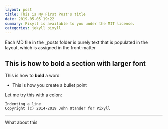```yaml
---
layout: post
title: This is My First Post's title
date: 2019-05-05 19:22
summary: Pixyll is available to you under the MIT license.
categories: jekyll pixyll
---
```

<!-- this language is called markdown. I think? -->

Each MD file in the _posts folder is purely text that is populated in the layout, which 
is assigned in the front-matter

## This is how to bold a section with larger font

This is how to **bold** a word 

- This is how you create a bullet point

Let me try this with a colon:

    Indenting a line
    Copyright (c) 2014-2019 John Otander for Pixyll

<!-- creating a solid line is the three dashes below -->
---

[^1]: Creating an enumerated list
[^2]: Linking a website <https://www.gnu.org/philosophy/free-sw.en.html>.


What about this